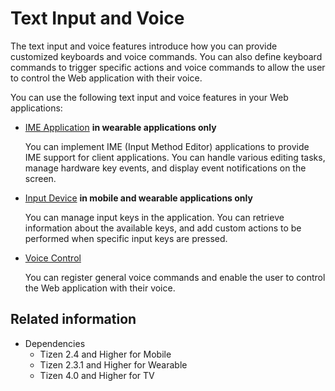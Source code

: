 # Text Input and Voice

The text input and voice features introduce how you can provide customized keyboards and voice commands. You can also define keyboard commands to trigger specific actions and voice commands to allow the user to control the Web application with their voice.

You can use the following text input and voice features in your Web applications:

- [IME Application](./input-method.md) **in wearable applications only**

  You can implement IME (Input Method Editor) applications to provide IME support for client applications. You can handle various editing tasks, manage hardware key events, and display event notifications on the screen.

- [Input Device](./input-device.md) **in mobile and wearable applications only**

  You can manage input keys in the application. You can retrieve information about the available keys, and add custom actions to be performed when specific input keys are pressed.

- [Voice Control](./voice-control.md)

  You can register general voice commands and enable the user to control the Web application with their voice.

## Related information
* Dependencies  
  - Tizen 2.4 and Higher for Mobile
  - Tizen 2.3.1 and Higher for Wearable
  - Tizen 4.0 and Higher for TV
